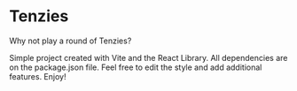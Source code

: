# Tenzies
Why not play a round of Tenzies? 

Simple project created with Vite and the React Library. All dependencies are on the package.json file. Feel free to edit the style and add additional features.
Enjoy!
